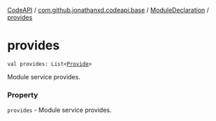 [CodeAPI](../../index.md) / [com.github.jonathanxd.codeapi.base](../index.md) / [ModuleDeclaration](index.md) / [provides](.)

# provides

`val provides: List<`[`Provide`](../-provide/index.md)`>`

Module service provides.

### Property

`provides` - Module service provides.